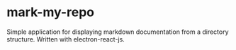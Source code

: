# mark-my-repo
Simple application for displaying markdown documentation from a directory structure. Written with electron-react-js.
